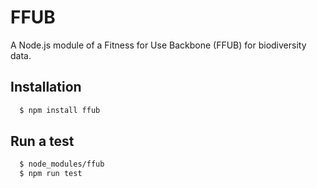 # FFUB
A Node.js module of a Fitness for Use Backbone (FFUB) for biodiversity data. 

## Installation

``` bash
  $ npm install ffub
```

## Run a test

``` bash
  $ node_modules/ffub
  $ npm run test
```